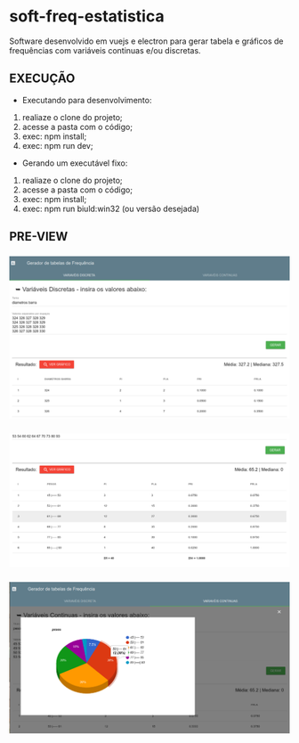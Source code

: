 # soft-freq-estatistica
Software desenvolvido em vuejs e electron para gerar tabela e gráficos de frequências com variáveis continuas e/ou discretas.

## EXECUÇÃO
* Executando para desenvolvimento:
1) realiaze o clone do projeto;
2) acesse a pasta com o código;
3) exec: npm install;
4) exec: npm run dev;
* Gerando um executável fixo:
1) realiaze o clone do projeto;
2) acesse a pasta com o código;
3) exec: npm install;
4) exec: npm run biuld:win32 (ou versão desejada)

## PRE-VIEW

### ![HOME - VARIÁVEL DISCRETA](https://github.com/betonr/soft-freq-estatistica/blob/master/public/images/tela_principal.png)


### ![RESULT TABLE - VARIÁVEL CONTINUA](https://github.com/betonr/soft-freq-estatistica/blob/master/public/images/table_continua_result.png) 


### ![RESULT GRAPHIC - VARIÁVEL CONTINUA](https://github.com/betonr/soft-freq-estatistica/blob/master/public/images/graphic_continua_result.png) 
